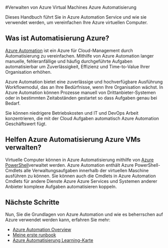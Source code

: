 <properties
    pageTitle="Verwalten von VMs Azure Automatisierung | Microsoft Azure"
    description="Erfahren Sie, wie Azure Automation Service auf Azure Ebene verwendet werden kann."
    services="virtual-machines-windows, automation"
    documentationCenter=""
    authors="jodoglevy"
    manager="timlt"
    editor=""/>

<tags
    ms.service="virtual-machines-windows"
    ms.workload="infrastructure-services"
    ms.tgt_pltfrm="na"
    ms.devlang="na"
    ms.topic="article"
    ms.date="04/19/2016"
    ms.author="jolevy"/>



#<a name="managing-azure-virtual-machines-using-azure-automation"></a>Verwalten von Azure Virtual Machines Azure Automatisierung

Dieses Handbuch führt Sie in Azure Automation Service und wie sie verwendet werden, um vereinfachen Ihre Azure virtuellen Computer.


## <a name="what-is-azure-automation"></a>Was ist Automatisierung Azure?

[Azure Automation](https://azure.microsoft.com/services/automation/) ist ein Azure für Cloud-Management durch Automatisierung zu vereinfachen. Mithilfe von Azure Automation langer manuelle, fehleranfällige und häufig durchgeführte Aufgaben automatisierbar um Zuverlässigkeit, Effizienz und Time-to-Value Ihrer Organisation erhöhen.

Azure Automation bietet eine zuverlässige und hochverfügbare Ausführung Workflowmodul, das an Ihre Bedürfnisse, wenn Ihre Organisation wächst. In Azure Automation können Prozesse manuell von Drittanbieter-Systemen oder in bestimmten Zeitabständen gestartet so dass Aufgaben genau bei Bedarf.

Sie können niedrigere Betriebskosten und IT und DevOps Arbeit konzentrieren, die mit der Cloud Aufgaben automatisch Azure Automation Geschäftswert fügt.


## <a name="how-can-azure-automation-help-manage-azure-virtual-machines"></a>Helfen Azure Automatisierung Azure VMs verwalten?

Virtuelle Computer können in Azure Automatisierung mithilfe von [Azure PowerShell](https://msdn.microsoft.com/library/azure/jj156055.aspx)verwaltet werden. Azure Automation enthält Azure PowerShell-Cmdlets alle Verwaltungsaufgaben innerhalb der virtuellen Maschine ausführen zu können. Sie können auch die Cmdlets in Azure Automation Cmdlets für andere Dienste Azure Azure Services und Systemen anderer Anbieter komplexe Aufgaben automatisieren koppeln.


## <a name="next-steps"></a>Nächste Schritte

Nun, Sie die Grundlagen von Azure Automation und wie es beherrschen auf Azure verwendet werden kann, erfahren Sie mehr:

- [Azure Automation Overview](../automation/automation-intro.md)
- [Meine erste runbook](../automation/automation-first-runbook-graphical.md)
- [Azure Automatisierung Learning-Karte](https://azure.microsoft.com/documentation/learning-paths/automation/)
